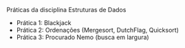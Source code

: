 Práticas da disciplina Estruturas de Dados

- Prática 1: Blackjack
- Prática 2: Ordenações (Mergesort, DutchFlag, Quicksort)
- Prática 3: Procurado Nemo (busca em largura)
